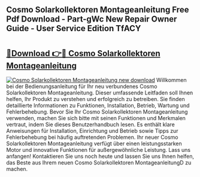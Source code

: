 ## Cosmo Solarkollektoren Montageanleitung Free Pdf Download - Part-gWc New Repair Owner Guide - User Service Edition TfACY

# <h2><a href="http://df7e4c3.blite.top/?on=Cosmo+Solarkollektoren+Montageanleitung">🔗Download 👉🔴 Cosmo Solarkollektoren Montageanleitung</a></h2>

[![Cosmo Solarkollektoren Montageanleitung new download](https://i.imgur.com/lujVjoI.png)](http://df7e4c3.blite.top/?on=Cosmo+Solarkollektoren+Montageanleitung)
Willkommen bei der Bedienungsanleitung für Ihr neu verbundenes Cosmo Solarkollektoren Montageanleitung. Dieser umfassende Leitfaden soll Ihnen helfen, Ihr Produkt zu verstehen und erfolgreich zu betreiben. Sie finden detaillierte Informationen zu Funktionen, Installation, Betrieb, Wartung und Fehlerbehebung. Bevor Sie Ihr Cosmo Solarkollektoren Montageanleitung verwenden, machen Sie sich bitte mit seinen Funktionen und Merkmalen vertraut, indem Sie dieses Benutzerhandbuch lesen. Es enthält klare Anweisungen für Installation, Einrichtung und Betrieb sowie Tipps zur Fehlerbehebung bei häufig auftretenden Problemen. Ihr neuer Cosmo Solarkollektoren Montageanleitung verfügt über einen leistungsstarken Motor und innovative Funktionen für außergewöhnliche Leistung. Lass uns anfangen! Kontaktieren Sie uns noch heute und lassen Sie uns Ihnen helfen, das Beste aus Ihrem neuen Cosmo Solarkollektoren MontageanleitungD zu machen.
